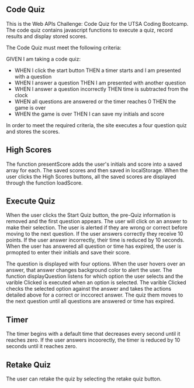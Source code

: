 ## Code Quiz
This is the Web APIs Challenge: Code Quiz for the UTSA Coding Bootcamp.  The code quiz contains javascript functions to execute a quiz, record results and display stored scores.

The Code Quiz must meet the following criteria:

GIVEN I am taking a code quiz:

- WHEN I click the start button THEN a timer starts and I am presented with a question
- WHEN I answer a question THEN I am presented with another question
- WHEN I answer a question incorrectly THEN time is subtracted from the clock
- WHEN all questions are answered or the timer reaches 0 THEN the game is over
- WHEN the game is over THEN I can save my initials and score

In order to meet the required criteria, the site executes a four question quiz and stores the scores.

## High Scores
The function presentScore adds the user's initials and score into a saved array for each.  The saved scores and then saved in localStorage.  When the user clicks the High Scores buttons, all the saved scores are displayed through the function loadScore.

## Execute Quiz
When the user clicks the Start Quiz button, the pre-Quiz information is removed and the first question appears.  The user will click on an answer to make their selection.  The user is alerted if they are wrong or correct before moving to the next question.  If the user answers correctly they receive 10 points.  If the user answer incorrectly, their time is reduced by 10 seconds.  When the user has answered all question or time has expired, the user is prmopted to enter their initials and save their score.

The question is displayed with four options.  When the user hovers over an answer, that answer changes background color to alert the user.  The function displayQuestion listens for which option the user selects and the varible Clicked is executed when an option is selected.  The varible Clicked checks the selected option against the answer and takes the actions detailed above for a correct or inccorect answer.  The quiz them moves to the next question until all questions are answered or time has expired.

## Timer
The timer begins with a default time that decreases every second until it reaches zero.  If the user answers incoorectly, the timer is reduced by 10 seconds until it reaches zero.

## Retake Quiz
The user can retake the quiz by selecting the retake quiz button.